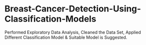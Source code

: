 # Breast-Cancer-Detection-Using-Classification-Models

Performed Exploratory Data Analysis, Cleaned the Data Set, Applied Different Classification Model & Suitable Model is Suggested.
